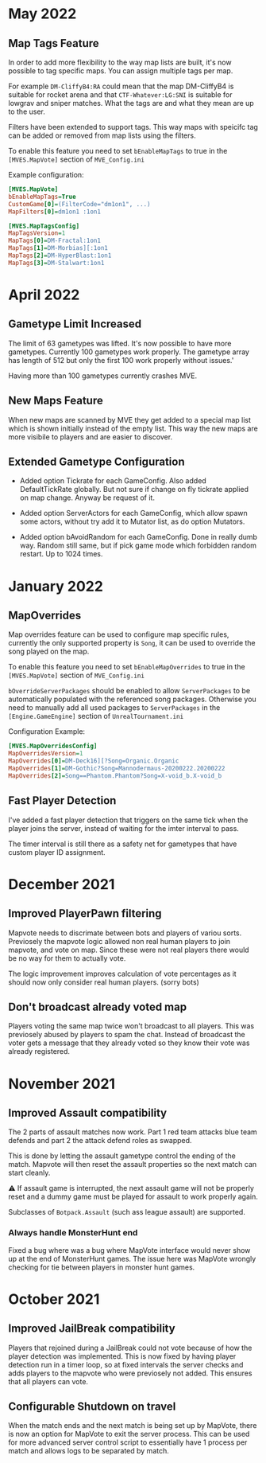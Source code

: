 # May 2022

## Map Tags Feature

In order to add more flexibility to the way map lists are built, it's now
possible to tag specific maps. You can assign multiple tags per map.

For example `DM-CliffyB4:RA` could mean that the map DM-CliffyB4 is suitable
for rocket arena and that `CTF-Whatever:LG:SNI` is suitable for lowgrav and
sniper matches. What the tags are and what they mean are up to the user.

Filters have been extended to support tags. This way maps with speicifc
tag can be added or removed from map lists using the filters.

To enable this feature you need to set `bEnableMapTags` to true in the
`[MVES.MapVote]` section of `MVE_Config.ini`

Example configuration:

```ini
[MVES.MapVote]
bEnableMapTags=True
CustomGame[0]=(FilterCode="dm1on1", ...)
MapFilters[0]=dm1on1 :1on1

[MVES.MapTagsConfig]
MapTagsVersion=1
MapTags[0]=DM-Fractal:1on1
MapTags[1]=DM-Morbias][:1on1
MapTags[2]=DM-HyperBlast:1on1
MapTags[3]=DM-Stalwart:1on1
```

# April 2022

## Gametype Limit Increased

The limit of 63 gametypes was lifted. It's now possible to have more gametypes.
Currently 100 gametypes work properly. The gametype array has length of 512 but
only the first 100 work properly without issues.'

Having more than 100 gametypes currently crashes MVE.

## New Maps Feature

When new maps are scanned by MVE they get added to a special map list which is
shown initially instead of the empty list. This way the new maps are more 
visibile to players and are easier to discover.

## Extended Gametype Configuration

- Added option Tickrate for each GameConfig. Also added DefaultTickRate globally. 
But not sure if change on fly tickrate applied on map change. Anyway be request of it.

- Added option ServerActors for each GameConfig, which allow spawn some actors,
without try add it to Mutator list, as do option Mutators.

- Added option bAvoidRandom for each GameConfig. Done in really dumb way. Random 
still same, but if pick game mode which forbidden random restart. Up to 1024 times.

# January 2022

## MapOverrides

Map overrides feature can be used to configure map specific rules, currently the
only supported property is `Song`, it can be used to override the song played on
the map.

To enable this feature you need to set `bEnableMapOverrides` to true in the
`[MVES.MapVote]` section of `MVE_Config.ini`

`bOverrideServerPackages` should be enabled to allow `ServerPackages` to be
automatically populated with the referenced song packages. Otherwise you need to
manually add all used packages to `ServerPackages` in the `[Engine.GameEngine]`
section of `UnrealTournament.ini`

Configuration Example:

```ini
[MVES.MapOverridesConfig]
MapOverridesVersion=1
MapOverrides[0]=DM-Deck16][?Song=Organic.Organic
MapOverrides[1]=DM-Gothic?Song=Mannodermaus-20200222.20200222
MapOverrides[2]=Song==Phantom.Phantom?Song=X-void_b.X-void_b
```

## Fast Player Detection

I've added a fast player detection that triggers on the same tick when the
player joins the server, instead of waiting for the imter interval to pass.

The timer interval is still there as a safety net for gametypes that have custom
player ID assignment.

# December 2021

## Improved PlayerPawn filtering

Mapvote needs to discrimate between bots and players of variou sorts. Previosely
the mapvote logic allowed non real human players to join mapvote, and vote on
map. Since these were not real players there would be no way for them to
actually vote.

The logic improvement improves calculation of vote percentages as it should now
only consider real human players. (sorry bots)

## Don't broadcast already voted map

Players voting the same map twice won't broadcast to all players. This was
previosely abused by players to spam the chat. Instead of broadcast the voter
gets a message that they already voted so they know their vote was already
registered.

# November 2021

## Improved Assault compatibility

The 2 parts of assault matches now work. Part 1 red team attacks blue team
defends and part 2 the attack defend roles as swapped.

This is done by letting the assault gametype control the ending of the match.
Mapvote will then reset the assault properties so the next match can start
cleanly.

⚠ If assault game is interrupted, the next assault game will not be properly
reset and a dummy game must be played for assault to work properly again.

Subclasses of `Botpack.Assault` (such ass league assault) are supported.

### Always handle MonsterHunt end

Fixed a bug where was a bug where MapVote interface would never show up at the
end of MonsterHunt games. The issue here was MapVote wrongly checking for tie
between players in monster hunt games.

# October 2021

## Improved JailBreak compatibility

Players that rejoined during a JailBreak could not vote because of how the
player detection was implemented. This is now fixed by having player detection
run in a timer loop, so at fixed intervals the server checks and adds players to
the mapvote who were previosely not added. This ensures that all players can
vote.

## Configurable Shutdown on travel

When the match ends and the next match is being set up by MapVote, there is now
an option for MapVote to exit the server process. This can be used for more
advanced server control script to essentially have 1 process per match and
allows logs to be separated by match.
